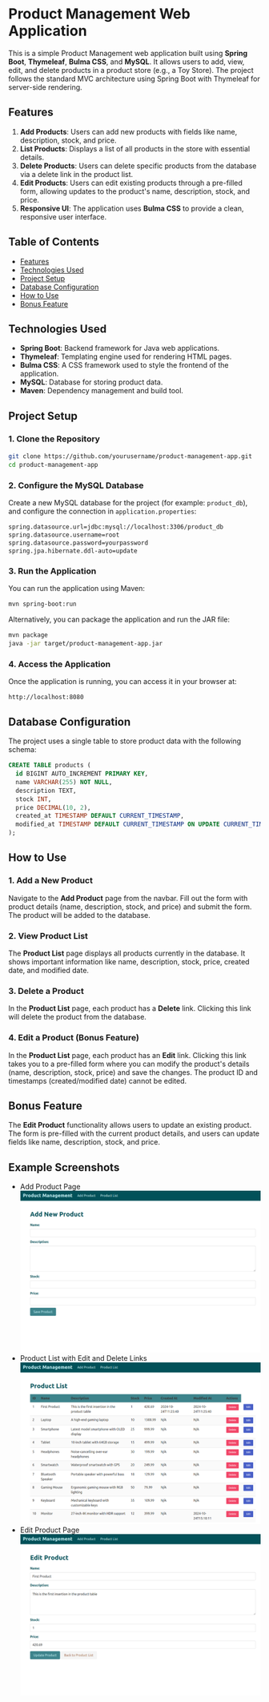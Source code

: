 
# Product Management Web Application

This is a simple Product Management web application built using **Spring Boot**, **Thymeleaf**, **Bulma CSS**, and **MySQL**. It allows users to add, view, edit, and delete products in a product store (e.g., a Toy Store). The project follows the standard MVC architecture using Spring Boot with Thymeleaf for server-side rendering.

## Features
1. **Add Products**: Users can add new products with fields like name, description, stock, and price.
2. **List Products**: Displays a list of all products in the store with essential details.
3. **Delete Products**: Users can delete specific products from the database via a delete link in the product list.
4. **Edit Products**: Users can edit existing products through a pre-filled form, allowing updates to the product's name, description, stock, and price.
5. **Responsive UI**: The application uses **Bulma CSS** to provide a clean, responsive user interface.

## Table of Contents
- [Features](#features)
- [Technologies Used](#technologies-used)
- [Project Setup](#project-setup)
- [Database Configuration](#database-configuration)
- [How to Use](#how-to-use)
- [Bonus Feature](#bonus-feature)

## Technologies Used
- **Spring Boot**: Backend framework for Java web applications.
- **Thymeleaf**: Templating engine used for rendering HTML pages.
- **Bulma CSS**: A CSS framework used to style the frontend of the application.
- **MySQL**: Database for storing product data.
- **Maven**: Dependency management and build tool.

## Project Setup

### 1. Clone the Repository
```bash
git clone https://github.com/yourusername/product-management-app.git
cd product-management-app
```

### 2. Configure the MySQL Database
Create a new MySQL database for the project (for example: `product_db`), and configure the connection in `application.properties`:
```properties
spring.datasource.url=jdbc:mysql://localhost:3306/product_db
spring.datasource.username=root
spring.datasource.password=yourpassword
spring.jpa.hibernate.ddl-auto=update
```

### 3. Run the Application
You can run the application using Maven:
```bash
mvn spring-boot:run
```

Alternatively, you can package the application and run the JAR file:
```bash
mvn package
java -jar target/product-management-app.jar
```

### 4. Access the Application
Once the application is running, you can access it in your browser at:
```
http://localhost:8080
```

## Database Configuration

The project uses a single table to store product data with the following schema:
```sql
CREATE TABLE products (
  id BIGINT AUTO_INCREMENT PRIMARY KEY,
  name VARCHAR(255) NOT NULL,
  description TEXT,
  stock INT,
  price DECIMAL(10, 2),
  created_at TIMESTAMP DEFAULT CURRENT_TIMESTAMP,
  modified_at TIMESTAMP DEFAULT CURRENT_TIMESTAMP ON UPDATE CURRENT_TIMESTAMP
);
```

## How to Use

### 1. Add a New Product
Navigate to the **Add Product** page from the navbar. Fill out the form with product details (name, description, stock, and price) and submit the form. The product will be added to the database.

### 2. View Product List
The **Product List** page displays all products currently in the database. It shows important information like name, description, stock, price, created date, and modified date.

### 3. Delete a Product
In the **Product List** page, each product has a **Delete** link. Clicking this link will delete the product from the database.

### 4. Edit a Product (Bonus Feature)
In the **Product List** page, each product has an **Edit** link. Clicking this link takes you to a pre-filled form where you can modify the product's details (name, description, stock, price) and save the changes. The product ID and timestamps (created/modified date) cannot be edited.

## Bonus Feature
The **Edit Product** functionality allows users to update an existing product. The form is pre-filled with the current product details, and users can update fields like name, description, stock, and price.

## Example Screenshots
- Add Product Page![addNewProduct.png](screenshots%2FaddNewProduct.png)
- Product List with Edit and Delete Links![index.png](screenshots%2Findex.png)
- Edit Product Page![editProduct.png](screenshots%2FeditProduct.png)

